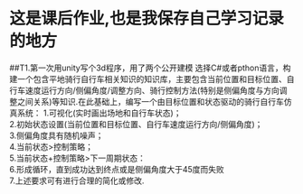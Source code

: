 # 这是课后作业,也是我保存自己学习记录的地方

##T1.第一次用unity写个3d程序，用了两个公开建模
选择C#或者pthon语言，构建一个包含平地骑行自行车相关知识的知识库，主要包含当前位置和目标位置、自行车速度运行方向/侧偏角度/调整方向、骑行控制方法(特别是侧偏角度与方向调整之间关系)等知识.在此基础上，编写一个由目标位置和状态驱动的骑行自行车仿真系统：
1.可视化(实时画出场地和自行车状态)；  
2.初始状态设置(当前位置和目标位置、自行车速度运行方向/侧偏角度)；  
3.侧偏角度具有随机噪声；  
4.当前状态>控制策略；  
5.当前状态+控制策略>下一周期状态：  
6.形成循环，直到成功达到终点或是侧偏角度大于45度而失败  
7.上述要求可有进行合理的简化或修改.  
